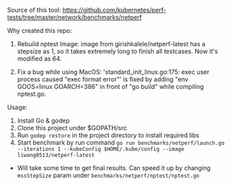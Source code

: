 Source of this tool: https://github.com/kubernetes/perf-tests/tree/master/network/benchmarks/netperf

Why created this repo:

1. Rebuild nptest Image: image from girishkalele/netperf-latest has a stepsize as 1, so it takes extremely long to finish all testcases. Now it's modified as 64.

2. Fix a bug while using MacOS: 'standard_init_linux.go:175: exec user process caused "exec format error"' is fixed by adding "env GOOS=linux GOARCH=386" in front of "go build" while compiling nptest.go.

Usage:

1. Install Go & godep
2. Clone this project under $GOPATH/src
3. Run `godep restore` in the project directory to install required libs
4. Start benchmark by run command `go run benchmarks/netperf/launch.go --iterations 1 --kubeConfig $HOME/.kube/config --image liwang0513/netperf-latest`

* Will take some time to get final results. Can speed it up by changing `mssStepSize` param under `benchmarks/netperf/nptest/nptest.go`
